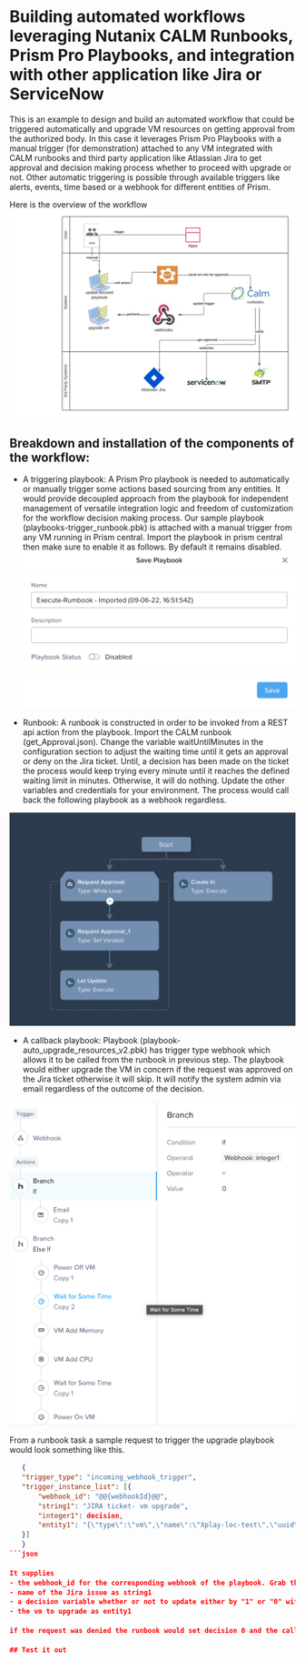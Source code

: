 # Building automated workflows leveraging Nutanix CALM Runbooks, Prism Pro Playbooks, and integration with other application like Jira or ServiceNow

This is an example to design and build an automated workflow that could be triggered automatically and upgrade VM resources on getting approval from the authorized body. In this case it leverages Prism Pro Playbooks with a manual trigger (for demonstration) attached to any VM integrated with CALM runbooks and third party application like Atlassian Jira to get approval and decision making process whether to proceed with upgrade or not. Other automatic triggering is possible through available triggers like alerts, events, time based or a webhook for different entities of Prism. 

Here is the overview of the workflow 
![conceptual overview](/blobs/approve-auto-update-vm-workflow.png?raw=true)

## Breakdown and installation of the components of the workflow:
 
 - A triggering playbook: A Prism Pro playbook is needed to automatically or manually trigger some actions based sourcing from any entities. It would provide decoupled approach from the playbook for independent management of versatile integration logic and freedom of customization for the workflow decision making process. Our sample playbook (playbooks-trigger_runbook.pbk) is attached with a manual trigger from any VM running in Prism central. Import the playbook in prism central then make sure to enable it as follows. By default it remains disabled.
![architectural overview](/blobs/enable_playbook.png?raw=true)
 
 - Runbook: A runbook is constructed in order to be invoked from a REST api action from the playbook. Import the CALM runbook (get_Approval.json). Change the variable waitUntilMinutes in the configuration section to adjust the waiting time until it gets an approval or deny on the Jira ticket. Until, a decision has been made on the ticket the process would keep trying every minute until it reaches the defined waiting limit in minutes. Otherwise, it will do nothing. Update the other variables and credentials for your environment. The process would call back the following playbook as a webhook regardless. 
 
 ![auto upgrade vm](/blobs/get_approval_rb.png?raw=true)

 - A callback playbook: Playbook (playbook-auto_upgrade_resources_v2.pbk) has trigger type webhook which allows it to be called from the runbook in previous step. The playbook would either upgrade the VM in concern if the request was approved on the Jira ticket otherwise it will skip. It will notify the system admin via email regardless of the outcome of the decision.

![auto upgrade vm](/blobs/auto_upgrade_resources_v2.png?raw=true)

 From a runbook task a sample request to trigger the upgrade playbook would look something like this. 
 ```json
    {
    "trigger_type": "incoming_webhook_trigger",
    "trigger_instance_list": [{
        "webhook_id": "@@{webhookId}@@",
        "string1": "JIRA ticket- vm upgrade",
        "integer1": decision,
        "entity1": "{\"type\":\"vm\",\"name\":\"Xplay-loc-test\",\"uuid\":\"fdbb7d56-1ec7-4655-bb25-aea209cdd05f\"}"
    }]
    }
```json

It supplies 
 - the webhook_id for the corresponding webhook of the playbook. Grab the id from the summary page after importing the playbook (palybook-auto_upgrade_resources_v2.pbk) into your prism central.
 - name of the Jira issue as string1
 - a decision variable whether or not to update either by "1" or "0" with the field integer1
 - the vm to upgrade as entity1

 if the request was denied the runbook would set decision 0 and the called playbook would execute the first branch and just notify the requestor the decision, otherwise it will go ahead and perform the upgrade on the VM in the second branch.

## Test it out
